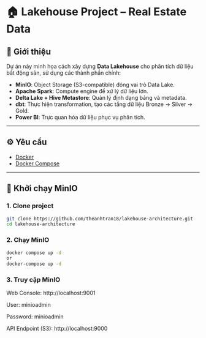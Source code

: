 # 🏠 Lakehouse Project – Real Estate Data

## 📌 Giới thiệu

Dự án này minh họa cách xây dựng **Data Lakehouse** cho phân tích dữ liệu bất động sản, sử dụng các thành phần chính:

- **MinIO**: Object Storage (S3-compatible) đóng vai trò Data Lake.
- **Apache Spark**: Compute engine để xử lý dữ liệu lớn.
- **Delta Lake + Hive Metastore**: Quản lý định dạng bảng và metadata.
- **dbt**: Thực hiện transformation, tạo các tầng dữ liệu Bronze → Silver → Gold.
- **Power BI**: Trực quan hóa dữ liệu phục vụ phân tích.

---

## ⚙️ Yêu cầu

- [Docker](https://docs.docker.com/get-docker/)
- [Docker Compose](https://docs.docker.com/compose/)

---

## 🚀 Khởi chạy MinIO

### 1. Clone project

```bash
git clone https://github.com/theanhtran18/lakehouse-architecture.git
cd lakehouse-architecture
```

### 2. Chạy MinIO

```bash
docker compose up -d
or
docker-compose up -d
```

### 3. Truy cập MinIO

Web Console: http://localhost:9001

User: minioadmin

Password: minioadmin

API Endpoint (S3): http://localhost:9000

